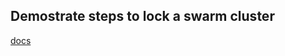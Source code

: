 ## Demostrate steps to lock a swarm cluster


[docs](https://docs.docker.com/engine/swarm/swarm_manager_locking/)
